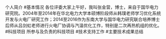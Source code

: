 个人简介
#基本情况
各位评委大家上午好，我叫张金营，博士，来自于国华电力研究院。2004年至2014年在华北电力大学本硕博阶段师从韩璞老师学习优化系统开发与火电厂研究工作；2014至2016作为东南大学与国华电力研究联合培养博士后师从吕剑虹老师进行火电厂协调与汽温优化工作，特别是二次再热机组的优化。
#科技项目
所参与及负责的科技项目
#技术支持工作
#主要技术成果总结
